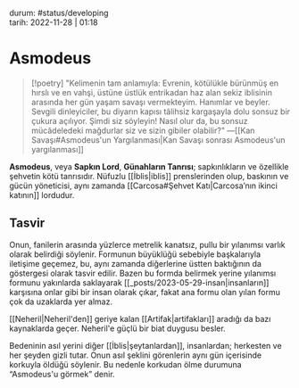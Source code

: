 durum: #status/developing   
tarih: 2022-11-28 | 01:18
# Asmodeus
>[!poetry]
>"Kelimenin tam anlamıyla: Evrenin, kötülükle bürünmüş en hırslı ve en vahşi, üstüne üstlük entrikadan haz alan sekiz iblisinin arasında her gün yaşam savaşı vermekteyim. Hanımlar ve beyler. Sevgili dinleyiciler, bu diyarın kapısı tâlihsiz kargaşayla dolu sonsuz bir çukura açılıyor. Şimdi siz söyleyin! Nasıl olur da, bu sonsuz mücâdeledeki mağdurlar siz ve sizin gibiler olabilir?"
>―[[Kan Savaşı#Asmodeus'un Yargılanması|Kan Savaşı sonrası Asmodeus'un yargılanması]] 

**Asmodeus**, veya **Sapkın Lord**, **Günahların Tanrısı**; sapkınlıkların ve özellikle şehvetin kötü tanrısıdır. Nüfuzlu [[İblis|iblis]] prenslerinden olup, baskının ve gücün yöneticisi, aynı zamanda [[Carcosa#Şehvet Katı|Carcosa’nın ikinci katının]] lordudur.
## Tasvir
Onun, fanilerin arasında yüzlerce metrelik kanatsız, pullu bir yılanımsı varlık olarak belirdiği söylenir. Formunun büyüklüğü sebebiyle başkalarıyla iletişime geçemez, bu, aynı zamanda diğerlerine üstten baktığının da göstergesi olarak tasvir edilir. Bazen bu formda belirmek yerine yılanımsı formunu yakınlarda saklayarak [[_posts/2023-05-29-insan|insanların]] karşısına onlar gibi bir insan olarak çıkar, fakat ana formu olan yılan formu çok da uzaklarda yer almaz.

[[Neheril|Neheril'den]] geriye kalan [[Artifak|artifakları]] aradığı da bazı kaynaklarda geçer. Neheril'e güçlü bir biat duygusu besler.

Bedeninin asıl yerini diğer [[İblis|şeytanlardan]], insanlardan; herkesten ve her şeyden gizli tutar. Onun asıl şeklini görenlerin aynı gün içerisinde korkuyla öldüğü söylenir. Bu nedenle korkudan ölme durumuna “Asmodeus'u görmek” denir.